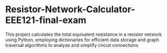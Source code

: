# Resistor-Network-Calculator-EEE121-final-exam
This project calculates the total equivalent resistance in a resistor network using Python, employing dictionaries for efficient data storage and graph traversal algorithms to analyze and simplify circuit connections
